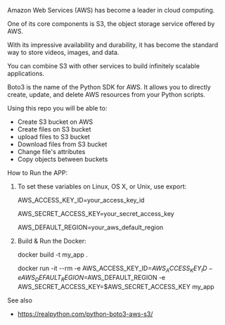 Amazon Web Services (AWS) has become a leader in cloud computing. 

One of its core components is S3, the object storage service offered by AWS. 

With its impressive availability and durability, it has become the standard way to store videos, images, and data. 

You can combine S3 with other services to build infinitely scalable applications.

Boto3 is the name of the Python SDK for AWS. It allows you to directly create, update, and delete AWS resources from your Python scripts.

Using this repo you will be able to:
- Create S3 bucket on AWS 
- Create files on S3 bucket
- upload files to S3 bucket
- Download files from S3 bucket
- Change file's attributes
- Copy objects between buckets



How to Run the APP:

1. To set these variables on Linux, OS X, or Unix, use export:


    AWS_ACCESS_KEY_ID=your_access_key_id

    AWS_SECRET_ACCESS_KEY=your_secret_access_key

    AWS_DEFAULT_REGION=your_aws_default_region


2. Build & Run the Docker:


    docker build -t my_app .


    docker run -it --rm -e AWS_ACCESS_KEY_ID=$AWS_ACCESS_KEY_ID -e AWS_DEFAULT_REGION=$AWS_DEFAULT_REGION -e AWS_SECRET_ACCESS_KEY=$AWS_SECRET_ACCESS_KEY my_app


See also
* https://realpython.com/python-boto3-aws-s3/